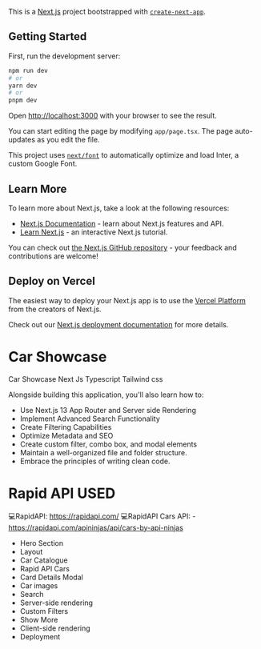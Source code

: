 This is a [Next.js](https://nextjs.org/) project bootstrapped with [`create-next-app`](https://github.com/vercel/next.js/tree/canary/packages/create-next-app).

## Getting Started

First, run the development server:

```bash
npm run dev
# or
yarn dev
# or
pnpm dev
```

Open [http://localhost:3000](http://localhost:3000) with your browser to see the result.

You can start editing the page by modifying `app/page.tsx`. The page auto-updates as you edit the file.

This project uses [`next/font`](https://nextjs.org/docs/basic-features/font-optimization) to automatically optimize and load Inter, a custom Google Font.

## Learn More

To learn more about Next.js, take a look at the following resources:

- [Next.js Documentation](https://nextjs.org/docs) - learn about Next.js features and API.
- [Learn Next.js](https://nextjs.org/learn) - an interactive Next.js tutorial.

You can check out [the Next.js GitHub repository](https://github.com/vercel/next.js/) - your feedback and contributions are welcome!

## Deploy on Vercel

The easiest way to deploy your Next.js app is to use the [Vercel Platform](https://vercel.com/new?utm_medium=default-template&filter=next.js&utm_source=create-next-app&utm_campaign=create-next-app-readme) from the creators of Next.js.

Check out our [Next.js deployment documentation](https://nextjs.org/docs/deployment) for more details.

# Car Showcase

Car Showcase Next Js Typescript Tailwind css

Alongside building this application, you'll also learn how to:

- Use Next.js 13 App Router and Server side Rendering
- Implement Advanced Search Functionality
- Create Filtering Capabilities
- Optimize Metadata and SEO
- Create custom filter, combo box, and modal elements
- Maintain a well-organized file and folder structure.
- Embrace the principles of writing clean code.

# Rapid API USED

💻RapidAPI: https://rapidapi.com/
💻RapidAPI Cars API: - https://rapidapi.com/apininjas/api/cars-by-api-ninjas

- Hero Section
- Layout
- Car Catalogue
- Rapid API Cars
- Card Details Modal
- Car images
- Search
- Server-side rendering
- Custom Filters
- Show More
- Client-side rendering
- Deployment
